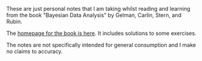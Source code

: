 These are just personal notes that I am taking whilst reading and learning from
the book "Bayesian Data Analysis" by Gelman, Carlin, Stern, and Rubin.

The [homepage for the book is here](http://www.stat.columbia.edu/~gelman/book/).
It includes solutions to some exercises.                               

The notes are not specifically intended for general consumption and I make no
claims to accuracy. 

